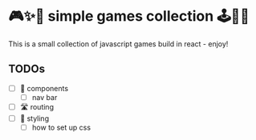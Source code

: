 # 🎮✨🌈 simple games collection 🕹️👾💥
This is a small collection of javascript games build in react - enjoy!

## TODOs
- [ ] 🧩 components
  - [ ] nav bar
  
- [ ] 🛣️ routing
- [ ] 🎨 styling
  - [ ] how to set up css